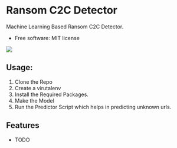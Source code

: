Ransom C2C Detector
===================

Machine Learning Based Ransom C2C Detector.


* Free software: MIT license

<img src="https://travis-ci.org/uppusaikiran/ransom_c2c_detector.svg?branch=master">



## Usage:

1. Clone the Repo
2. Create a virutalenv
3. Install the Required Packages.
4. Make the Model
5. Run the Predictor Script which helps in predicting unknown urls.


Features
--------

* TODO


